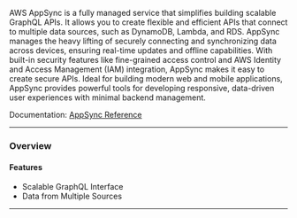 AWS AppSync is a fully managed service that simplifies building scalable GraphQL APIs. It allows you to create flexible and efficient APIs that connect to multiple data sources, such as DynamoDB, Lambda, and RDS. AppSync manages the heavy lifting of securely connecting and synchronizing data across devices, ensuring real-time updates and offline capabilities. With built-in security features like fine-grained access control and AWS Identity and Access Management (IAM) integration, AppSync makes it easy to create secure APIs. Ideal for building modern web and mobile applications, AppSync provides powerful tools for developing responsive, data-driven user experiences with minimal backend management.

Documentation: [AppSync Reference](https://aws.amazon.com/pm/appsync/?gclid=Cj0KCQjw-uK0BhC0ARIsANQtgGO-frfCLQ7zGRArkOIL1x7UWuhxB59CJKVxyVOW-3mP5D0mfwoucJoaAueLEALw_wcB&trk=e37f908f-322e-4ebc-9def-9eafa78141b8&sc_channel=ps&ef_id=Cj0KCQjw-uK0BhC0ARIsANQtgGO-frfCLQ7zGRArkOIL1x7UWuhxB59CJKVxyVOW-3mP5D0mfwoucJoaAueLEALw_wcB:G:s&s_kwcid=AL!4422!3!647301987556!e!!g!!aws%20appsync!19613610159!148358960849)
___
### Overview
#### Features
- Scalable GraphQL Interface
- Data from Multiple Sources

___